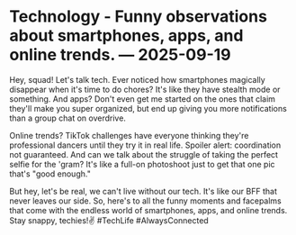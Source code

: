 # Technology - Funny observations about smartphones, apps, and online trends. — 2025-09-19

Hey, squad! Let's talk tech. Ever noticed how smartphones magically disappear when it's time to do chores? It's like they have stealth mode or something. And apps? Don't even get me started on the ones that claim they'll make you super organized, but end up giving you more notifications than a group chat on overdrive. 

Online trends? TikTok challenges have everyone thinking they're professional dancers until they try it in real life. Spoiler alert: coordination not guaranteed. And can we talk about the struggle of taking the perfect selfie for the 'gram? It's like a full-on photoshoot just to get that one pic that's "good enough." 

But hey, let's be real, we can't live without our tech. It's like our BFF that never leaves our side. So, here's to all the funny moments and facepalms that come with the endless world of smartphones, apps, and online trends. Stay snappy, techies!✌️ #TechLife #AlwaysConnected
